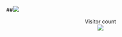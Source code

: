 ##<a href=#><img src="contributions.svg"></a>

<p align="center"> 
  Visitor count<br>
  <img src="https://profile-counter.glitch.me/Treata11/count.svg" />
</p>
